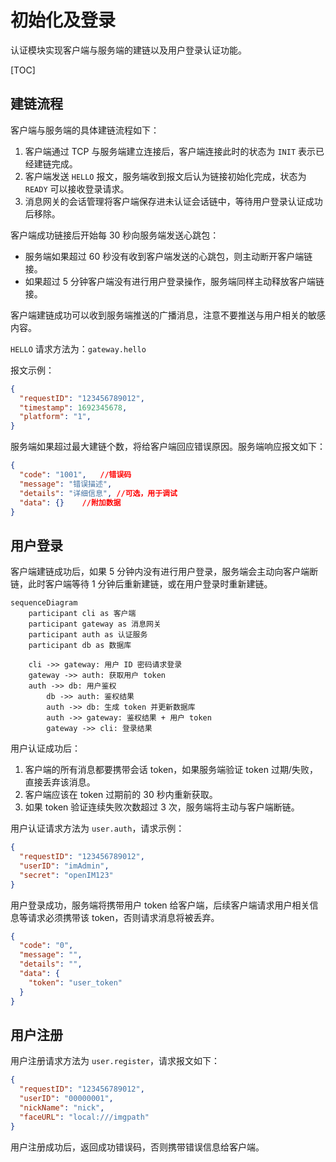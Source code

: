 # 初始化及登录

认证模块实现客户端与服务端的建链以及用户登录认证功能。

[TOC]

## 建链流程

客户端与服务端的具体建链流程如下：

1. 客户端通过 TCP 与服务端建立连接后，客户端连接此时的状态为 `INIT` 表示已经建链完成。
2. 客户端发送 `HELLO` 报文，服务端收到报文后认为链接初始化完成，状态为 `READY` 可以接收登录请求。
3. 消息网关的会话管理将客户端保存进未认证会话链中，等待用户登录认证成功后移除。

客户端成功链接后开始每 30 秒向服务端发送心跳包：

- 服务端如果超过 60 秒没有收到客户端发送的心跳包，则主动断开客户端链接。
- 如果超过 5 分钟客户端没有进行用户登录操作，服务端同样主动释放客户端链接。

客户端建链成功可以收到服务端推送的广播消息，注意不要推送与用户相关的敏感内容。

`HELLO` 请求方法为：`gateway.hello`

报文示例：

```json
{
  "requestID": "123456789012",
  "timestamp": 1692345678,
  "platform": "1",
}
```

服务端如果超过最大建链个数，将给客户端回应错误原因。服务端响应报文如下：

```json
{
  "code": "1001",	//错误码
  "message": "错误描述",
  "details": "详细信息", //可选，用于调试
  "data": {}	//附加数据
}
```

## 用户登录

客户端建链成功后，如果 5 分钟内没有进行用户登录，服务端会主动向客户端断链，此时客户端等待 1 分钟后重新建链，或在用户登录时重新建链。

```mermaid
sequenceDiagram
    participant cli as 客户端
    participant gateway as 消息网关
    participant auth as 认证服务
    participant db as 数据库

    cli ->> gateway: 用户 ID 密码请求登录
    gateway ->> auth: 获取用户 token
    auth ->> db: 用户鉴权
		db ->> auth: 鉴权结果
		auth ->> db: 生成 token 并更新数据库
		auth ->> gateway: 鉴权结果 + 用户 token
		gateway ->> cli: 登录结果
```

用户认证成功后：

1. 客户端的所有消息都要携带会话 token，如果服务端验证 token 过期/失败，直接丢弃该消息。
2. 客户端应该在 token 过期前的 30 秒内重新获取。
3. 如果 token 验证连续失败次数超过 3 次，服务端将主动与客户端断链。

用户认证请求方法为 `user.auth`，请求示例：

```json
{
  "requestID": "123456789012",
  "userID": "imAdmin",
  "secret": "openIM123"
}
```

用户登录成功，服务端将携带用户 token 给客户端，后续客户端请求用户相关信息等请求必须携带该 token，否则请求消息将被丢弃。

```json
{
  "code": "0",
  "message": "",
  "details": "",
  "data": {
    "token": "user_token"
  }
}
```

## 用户注册

用户注册请求方法为 `user.register`，请求报文如下：

```json
{
  "requestID": "123456789012",
  "userID": "00000001",
  "nickName": "nick",
  "faceURL": "local:///imgpath"
}
```

用户注册成功后，返回成功错误码，否则携带错误信息给客户端。
